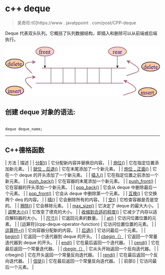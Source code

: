 # c++ deque

> 吴奇珍:t0]https://www . javatppoint . com/post/CPP-deque

Deque 代表双头队列。它概括了队列数据结构，即插入和删除可以从前端或后端执行。

![c++ Deque](img/76f09f2911201661f5b2a25cdfa8c619.png)

## 创建 deque 对象的语法:

```

deque deque_name; 
```

* * *

## C++德格函数

| 方法 | 描述 |
| [分配()](cpp-deque-assign-function) | 它分配新内容并替换旧内容。 |
| [炮位()](cpp-deque-emplace-function) | 它在指定位置添加新元素。 |
| [就位 _ 后退()](cpp-deque-emplace_back-function) | 它在末尾添加了一个新元素。 |
| [炮位 _ 正面()](cpp-deque-emplace_front-function) | 它在一个 deque 的开头添加了一个新元素。 |
| [插入()](cpp-deque-insert-function) | 它在指定位置之前添加一个新元素。 |
| [push_back()](cpp-deque-push_back-function) | 它在容器的末尾添加一个新元素。 |
| [push_front()](cpp-deque-push_front-function) | 它在容器的开头添加一个新元素。 |
| [pop_back()](cpp-deque-pop_back-function) | 它会从 deque 中删除最后一个元素。 |
| [pop_front()](cpp-deque-pop_front-function) | 它会从 deque 中删除第一个元素。 |
| [互换()](cpp-deque-swap-function) | 它交换两个 deq 的内容。 |
| [晴()](cpp-deque-clear-function) | 它会删除所有的内容。 |
| [空()](cpp-deque-empty-function) | 它检查容器是否是空的。 |
| [擦除()](cpp-deque-erase-function) | 它会移除元素。 |
| [max_size()](cpp-deque-max_size-function) | 它决定了 deque 的最大大小。 |
| [调整大小()](cpp-deque-resize-function) | 它改变了德克的大小。 |
| [收缩到合适的程度()](cpp-deque-shrink_to_fit-function) | 它减少了内存以适应解码器的大小。 |
| [尺寸()](cpp-deque-size-function) | 它返回元素的数量。 |
| [at()](cpp-deque-at-function) | 它访问位置位置的元素。 |
| [运算符[]()](cpp-deque-operator[]()-function) | 它访问位置位置的元素。 |
| [运算符=()](cpp-deque-operator=()-function) | 它向容器分配新的内容。 |
| [后退()](cpp-deque-back-function) | 它访问最后一个元素。 |
| [begin()](cpp-deque-begin-function) | 它返回一个迭代器到 deque 的开头。 |
| [cbegin（）](cpp-deque-cbegin-function) | 它返回一个常量迭代器到 deque 的开头。 |
| [end()](cpp-deque-end-function) | 它在最后返回一个迭代器。 |
| [cend()](cpp-deque-cend-function) | 它在最后返回一个常量迭代器。 |
| [rbegin（）](cpp-deque-rbegin-function) | 它从头开始返回一个反向迭代器。 |
| crbegin() | 它在开头返回一个常量反向迭代器。 |
| [rend()](cpp-deque-rend-function) | 它在最后返回一个反向迭代器。 |
| [信徒()](cpp-deque-crend-function) | 它在最后返回一个常量反向迭代器。 |
| 前部() | 它访问最后一个元素。 |
